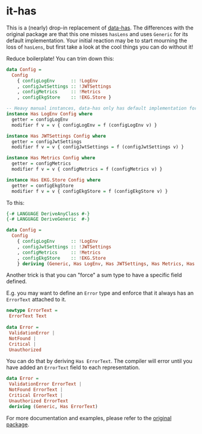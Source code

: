 # it-has

This is a (nearly) drop-in replacement of [data-has](http://hackage.haskell.org/package/data-has). The differences with the original package are that this one misses `hasLens` and uses `Generic` for its default implementation. Your initial reaction may be to start mourning the loss of `hasLens`, but first take a look at the cool things you can do without it!

Reduce boilerplate! You can trim down this:

```haskell
data Config =
  Config
    { configLogEnv      :: !LogEnv
    , configJwtSettings :: !JWTSettings
    , configMetrics     :: !Metrics
    , configEkgStore    :: !EKG.Store }

-- Heavy manual instances, data-has only has default implementation for tuples
instance Has LogEnv Config where
  getter = configLogEnv
  modifier f v = v { configLogEnv = f (configLogEnv v) }

instance Has JWTSettings Config where
  getter = configJwtSettings
  modifier f v = v { configJwtSettings = f (configJwtSettings v) }

instance Has Metrics Config where
  getter = configMetrics
  modifier f v = v { configMetrics = f (configMetrics v) }

instance Has EKG.Store Config where
  getter = configEkgStore
  modifier f v = v { configEkgStore = f (configEkgStore v) }
```

To this:

```haskell
{-# LANGUAGE DeriveAnyClass #-}
{-# LANGUAGE DeriveGeneric  #-}

data Config =
  Config
    { configLogEnv      :: !LogEnv
    , configJwtSettings :: !JWTSettings
    , configMetrics     :: !Metrics
    , configEkgStore    :: !EKG.Store
    } deriving (Generic, Has LogEnv, Has JWTSettings, Has Metrics, Has EKG.Store)
```

Another trick is that you can "force" a sum type to have a specific field defined.

E.g. you may want to define an `Error` type and enforce that it always has an `ErrorText` attached to it.

```haskell
newtype ErrorText =
 ErrorText Text
 
data Error =
 ValidationError |
 NotFound |
 Critical |
 Unauthorized
```

You can do that by deriving `Has ErrorText`. The compiler will error until you have added an `ErrorText` field to each representation.

```haskell
data Error =
 ValidationError ErrorText |
 NotFound ErrorText |
 Critical ErrorText |
 Unauthorized ErrorText
 deriving (Generic, Has ErrorText)
```

For more documentation and examples, please refer to the [original package](http://hackage.haskell.org/package/data-has).
